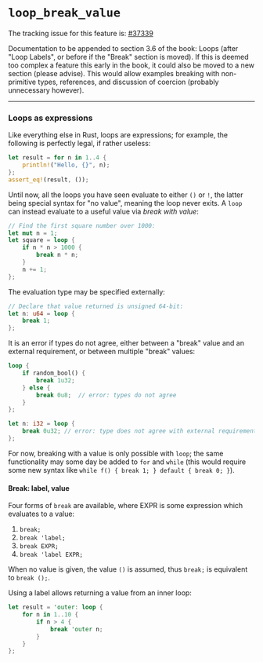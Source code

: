 # `loop_break_value`

The tracking issue for this feature is: [#37339]

[#37339]: https://github.com/rust-lang/rust/issues/37339

Documentation to be appended to section 3.6 of the book: Loops (after "Loop Labels", or before if
the "Break" section is moved). If this is deemed too complex a feature this early in the book, it
could also be moved to a new section (please advise). This would allow examples breaking with
non-primitive types, references, and discussion of coercion (probably unnecessary however).

------------------------

### Loops as expressions

Like everything else in Rust, loops are expressions; for example, the following is perfectly legal,
if rather useless:

```rust
let result = for n in 1..4 {
    println!("Hello, {}", n);
};
assert_eq!(result, ());
```

Until now, all the loops you have seen evaluate to either `()` or `!`, the latter being special
syntax for "no value", meaning the loop never exits. A `loop` can instead evaluate to
a useful value via *break with value*:

```rust
// Find the first square number over 1000:
let mut n = 1;
let square = loop {
    if n * n > 1000 {
        break n * n;
    }
    n += 1;
};
```

The evaluation type may be specified externally:

```rust
// Declare that value returned is unsigned 64-bit:
let n: u64 = loop {
    break 1;
};
```

It is an error if types do not agree, either between a "break" value and an external requirement,
or between multiple "break" values:

```rust
loop {
    if random_bool() {
        break 1u32;
    } else {
        break 0u8;  // error: types do not agree
    }
};

let n: i32 = loop {
    break 0u32; // error: type does not agree with external requirement
};
```

For now, breaking with a value is only possible with `loop`; the same functionality may
some day be added to `for` and `while` (this would require some new syntax like
`while f() { break 1; } default { break 0; }`).

#### Break: label, value

Four forms of `break` are available, where EXPR is some expression which evaluates to a value:

1.  `break;`
2.  `break 'label;`
3.  `break EXPR;`
4.  `break 'label EXPR;`

When no value is given, the value `()` is assumed, thus `break;` is equivalent to `break ();`.

Using a label allows returning a value from an inner loop:

```rust
let result = 'outer: loop {
    for n in 1..10 {
        if n > 4 {
            break 'outer n;
        }
    }
};
```
